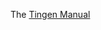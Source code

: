 <!-- u250429 -->

The [Tingen Manual](https://spectrum-health-systems.github.io/tingen-documentation/manual/Tingen-Manual.md)